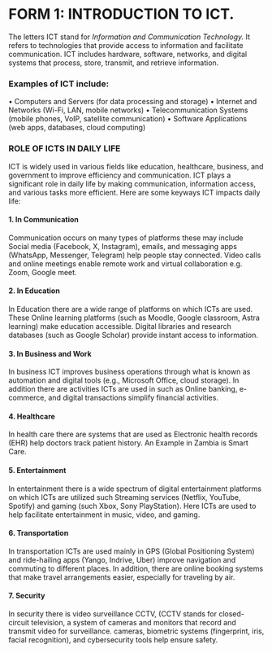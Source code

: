 
# FORM 1: INTRODUCTION TO ICT.
The letters ICT stand for *Information and Communication Technology.*
It refers to technologies that provide access to information and facilitate communication. ICT includes hardware, software, networks, and digital systems that process, store, transmit, and retrieve information. 
### Examples of ICT include:
•	Computers and Servers (for data processing and storage)
•	Internet and Networks (Wi-Fi, LAN, mobile networks)
•	Telecommunication Systems (mobile phones, VoIP, satellite communication)
•	Software Applications (web apps, databases, cloud computing)
### ROLE OF ICTS IN DAILY LIFE
ICT is widely used in various fields like education, healthcare, business, and government to improve efficiency and communication. ICT plays a significant role in daily life by making communication, information access, and various tasks more efficient. Here are some keyways ICT impacts daily life:
#### 1. In Communication
Communication occurs on many types of platforms these may include Social media (Facebook, X, Instagram), emails, and messaging apps (WhatsApp, Messenger, Telegram) help people stay connected. Video calls and online meetings enable remote work and virtual collaboration e.g. Zoom, Google meet.
#### 2. In Education
In Education there are a wide range of platforms on which ICTs are used. These Online learning platforms (such as Moodle, Google classroom, Astra learning) make education accessible. Digital libraries and research databases (such as Google Scholar) provide instant access to information.
#### 3. In Business and Work
In business ICT improves business operations through what is known as automation and digital tools (e.g., Microsoft Office, cloud storage). In addition there are activities ICTs are used in such as Online banking, e-commerce, and digital transactions simplify financial activities.
#### 4. Healthcare
In health care there are systems that are used as Electronic health records (EHR) help doctors track patient history. An Example in Zambia is Smart Care.
#### 5. Entertainment
In entertainment there is a wide spectrum of digital entertainment platforms on which ICTs are utilized such Streaming services (Netflix, YouTube, Spotify) and gaming (such Xbox, Sony PlayStation). Here ICTs are used to help facilitate entertainment in music, video, and gaming. 
#### 6. Transportation
In transportation ICTs are used mainly in GPS (Global Positioning System) and ride-hailing apps (Yango, Indrive, Uber) improve navigation and commuting to different places. In addition, there are online booking systems that make travel arrangements easier, especially for traveling by air.
#### 7. Security
In security there is video surveillance CCTV, (CCTV stands for closed-circuit television, a system of cameras and monitors that record and transmit video for surveillance. cameras, biometric systems (fingerprint, iris, facial recognition), and cybersecurity tools help ensure safety.

